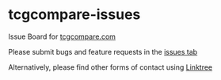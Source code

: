 # tcgcompare-issues
Issue Board for [tcgcompare.com](https://www.tcgcompare.com)

Please submit bugs and feature requests in the [issues tab](https://github.com/tcgcompare/tcgcompare-issues)


Alternatively, please find other forms of contact using [Linktree](https://linktr.ee/tcgcompare)
